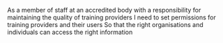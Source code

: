 As a member of staff at an accredited body with a responsibility for maintaining the quality of training providers
I need to set permissions for training providers and their users
So that the right organisations and individuals can access the right information
